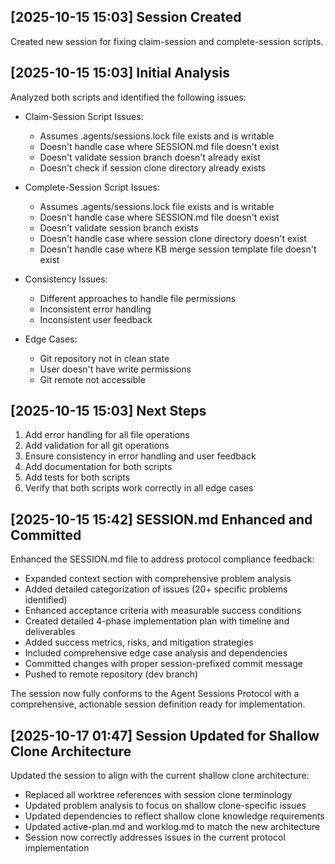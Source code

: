 ## [2025-10-15 15:03] Session Created

Created new session for fixing claim-session and complete-session scripts.

## [2025-10-15 15:03] Initial Analysis

Analyzed both scripts and identified the following issues:
- Claim-Session Script Issues:
  - Assumes .agents/sessions.lock file exists and is writable
  - Doesn't handle case where SESSION.md file doesn't exist
  - Doesn't validate session branch doesn't already exist
  - Doesn't check if session clone directory already exists

- Complete-Session Script Issues:
  - Assumes .agents/sessions.lock file exists and is writable
  - Doesn't handle case where SESSION.md file doesn't exist
  - Doesn't validate session branch exists
  - Doesn't handle case where session clone directory doesn't exist
  - Doesn't handle case where KB merge session template file doesn't exist

- Consistency Issues:
  - Different approaches to handle file permissions
  - Inconsistent error handling
  - Inconsistent user feedback

- Edge Cases:
  - Git repository not in clean state
  - User doesn't have write permissions
  - Git remote not accessible

## [2025-10-15 15:03] Next Steps

1. Add error handling for all file operations
2. Add validation for all git operations
3. Ensure consistency in error handling and user feedback
4. Add documentation for both scripts
5. Add tests for both scripts
6. Verify that both scripts work correctly in all edge cases

## [2025-10-15 15:42] SESSION.md Enhanced and Committed

Enhanced the SESSION.md file to address protocol compliance feedback:
- Expanded context section with comprehensive problem analysis
- Added detailed categorization of issues (20+ specific problems identified)
- Enhanced acceptance criteria with measurable success conditions
- Created detailed 4-phase implementation plan with timeline and deliverables
- Added success metrics, risks, and mitigation strategies
- Included comprehensive edge case analysis and dependencies
- Committed changes with proper session-prefixed commit message
- Pushed to remote repository (dev branch)

The session now fully conforms to the Agent Sessions Protocol with a comprehensive, actionable session definition ready for implementation.

## [2025-10-17 01:47] Session Updated for Shallow Clone Architecture

Updated the session to align with the current shallow clone architecture:
- Replaced all worktree references with session clone terminology
- Updated problem analysis to focus on shallow clone-specific issues
- Updated dependencies to reflect shallow clone knowledge requirements
- Updated active-plan.md and worklog.md to match the new architecture
- Session now correctly addresses issues in the current protocol implementation